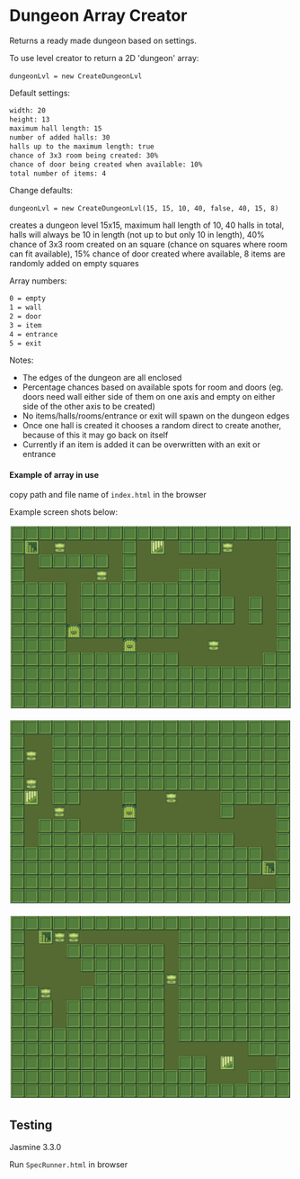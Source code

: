 # Dungeon Array Creator

Returns a ready made dungeon based on settings.

To use level creator to return a 2D 'dungeon' array:

`dungeonLvl = new CreateDungeonLvl`

Default settings:
```
width: 20
height: 13
maximum hall length: 15
number of added halls: 30
halls up to the maximum length: true
chance of 3x3 room being created: 30%
chance of door being created when available: 10%
total number of items: 4
```

Change defaults:

`dungeonLvl = new CreateDungeonLvl(15, 15, 10, 40, false, 40, 15, 8)`

creates a dungeon level 15x15, maximum hall length of 10, 40 halls in total, halls will always be 10 in length (not up to but only 10 in length), 40% chance of 3x3 room created on an square (chance on squares where room can fit available), 15% chance of door created where available, 8 items are randomly added on empty squares

Array numbers:
```
0 = empty
1 = wall
2 = door
3 = item
4 = entrance
5 = exit
```


Notes:
- The edges of the dungeon are all enclosed
- Percentage chances based on available spots for room and doors (eg. doors need wall either side of them on one axis and empty on either side of the other axis to be created)
- No items/halls/rooms/entrance or exit will spawn on the dungeon edges
- Once one hall is created it chooses a random direct to create another, because of this it may go back on itself
- Currently if an item is added it can be overwritten with an exit or entrance

#### Example of array in use

copy path and file name of `index.html` in the browser

Example screen shots below:

 ![Image description](./public/ScreenShot1.png)

 ![Image description](./public/ScreenShot2.png)

 ![Image description](./public/ScreenShot3.png)

 ## Testing

 Jasmine 3.3.0

 Run `SpecRunner.html` in browser
